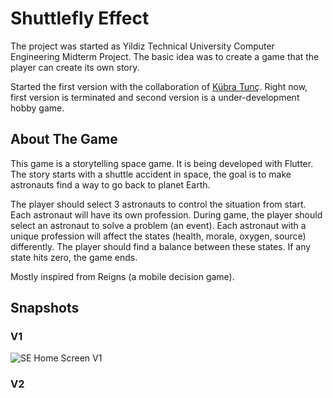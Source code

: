 # Shuttlefly Effect

The project was started as Yildiz Technical University Computer Engineering Midterm Project. The basic idea was to create a game that the player can create its own story.

Started the first version with the collaboration of [Kübra Tunç](https://github.com/kubratunc). Right now, first version is terminated and second version is a under-development hobby game.

## About The Game

This game is a storytelling space game. It is being developed with Flutter. The story starts with a shuttle accident in space, the goal is to make astronauts find a way to go back to planet Earth.

The player should select 3 astronauts to control the situation from start. Each astronaut will have its own profession. During game, the player should select an astronaut to solve a problem (an event). Each astronaut with a unique profession will affect the states (health, morale, oxygen, source) differently. The player should find a balance between these states. If any state hits zero, the game ends.

Mostly inspired from Reigns (a mobile decision game).

## Snapshots

### V1

![SE Home Screen V1](.images/v1/AEN-se-v1-1.png)

### V2
